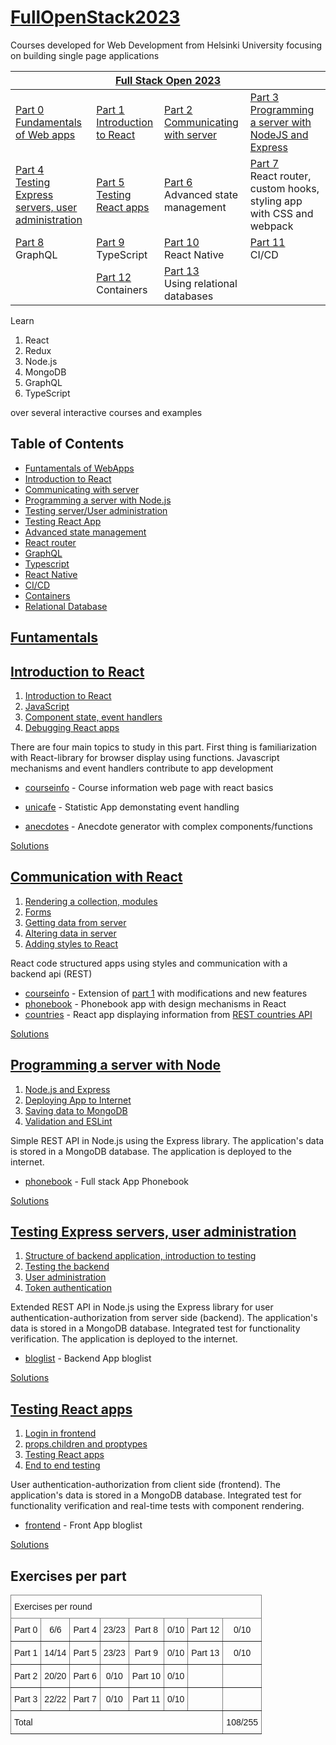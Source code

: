 # [FullOpenStack2023](https://fullstackopen.com/en/)
Courses developed for Web Development from Helsinki University focusing on building single page applications


<table class="tg">
<thead>
  <tr>
    <th class="tg-c3ow" colspan="4"><a href="https://fullstackopen.com/en/">Full Stack Open 2023</th>
  </tr>
</thead>
<tbody>
  <tr>
    <td class="tg-0pky"><a href="https://fullstackopen.com/en/part0">Part 0</a><br><a href="https://github.com/z1skgr/FullOpenStack2023/tree/main/Part%200">Fundamentals of Web apps</a></td>
    <td class="tg-0pky"><a href="https://fullstackopen.com/en/part1">Part 1</a><br><a href="https://github.com/z1skgr/FullOpenStack2023/tree/main/Part%201">Introduction to React</td>
    <td class="tg-0pky"><a href="https://fullstackopen.com/en/part2">Part 2</a><br><a href="https://github.com/z1skgr/FullOpenStack2023/tree/main/Part%202">Communicating with server</td>
    <td class="tg-0pky"><a href="https://fullstackopen.com/en/part3">Part 3</a><br><a href="https://github.com/z1skgr/FullOpenStack2023/tree/main/Part%203">Programming a server with NodeJS and Express</td>
  </tr>
  <tr>
    <td class="tg-0pky"><a href="https://fullstackopen.com/en/part4">Part 4</a><a href="https://github.com/z1skgr/FullOpenStack2023/tree/main/Part%204"><br>Testing Express servers, user administration</td>
    <td class="tg-0pky"><a href="https://fullstackopen.com/en/part5">Part 5</a><a href="https://github.com/z1skgr/FullOpenStack2023/tree/main/Part%205"><br>Testing React apps</td>
    <td class="tg-0pky"><a href="https://fullstackopen.com/en/part6">Part 6</a><br>Advanced state management</td>
    <td class="tg-0pky"><a href="https://fullstackopen.com/en/part7">Part 7</a><br>React router, custom hooks, styling app with CSS and webpack</td>
  </tr>
  <tr>
    <td class="tg-0pky"><a href="https://fullstackopen.com/en/part8">Part 8</a><br>GraphQL</td>
    <td class="tg-0pky"><a href="https://fullstackopen.com/en/part9">Part 9</a><br>TypeScript</td>
    <td class="tg-0pky"><a href="https://fullstackopen.com/en/part10">Part 10</a><br>React Native</td>
    <td class="tg-0pky"><a href="https://fullstackopen.com/en/part11">Part 11</a><br>CI/CD</td>
  </tr>
  <tr>
    <td class="tg-0pky"></td>
    <td class="tg-0pky"><a href="https://fullstackopen.com/en/part12">Part 12</a> Containers</td>
    <td class="tg-0pky"><a href="https://fullstackopen.com/en/part13">Part 13</a><br>Using relational databases</td>
    <td class="tg-0pky"></td>
  </tr>
</tbody>
</table>

Learn 
1. React 
2. Redux 
3. Node.js 
4. MongoDB 
5. GraphQL
6. TypeScript

over several interactive courses and examples

## Table of Contents

* [Funtamentals of WebApps](#funtamentals)
* [Introduction to React](#introduction-to-react)
* [Communicating with server](#communication-with-react)
* [Programming a server with Node.js](#programming-a-server-with-node)
* [Testing server/User administration](#user-administration)
* [Testing React App](#testing-react)
* [Advanced state management](#advanced-state-management)
* [React router](#react-rooter)
* [GraphQL](#graphql)
* [Typescript](#typescript)
* [React Native](#react-native)
* [CI/CD](#CI-CD)
* [Containers](#containers)
* [Relational Database](#relational-db)


## [Funtamentals](https://fullstackopen.com/en/part0)

## [Introduction to React](https://fullstackopen.com/en/part1)

1. [Introduction to React](https://fullstackopen.com/en/part1/introduction_to_react)  
2. [JavaScript](https://fullstackopen.com/en/part1/java_script)  
3. [Component state, event handlers](https://fullstackopen.com/en/part1/component_state_event_handlers)
4. [Debugging React apps](https://fullstackopen.com/en/part1/a_more_complex_state_debugging_react_apps)

There are four main topics to study in this part. First thing is familiarization with React-library for browser display using functions. Javascript mechanisms and event handlers contribute to app development

- [courseinfo](https://github.com/z1skgr/FullOpenStack2023/tree/main/Part%201/courseinfo) -  Course information web page with react basics

- [unicafe](https://github.com/z1skgr/FullOpenStack2023/tree/main/Part%201/unicafe) -  Statistic App demonstating event handling

- [anecdotes](https://github.com/z1skgr/FullOpenStack2023/tree/main/Part%201/anecdotes) - Anecdote generator with complex components/functions

[Solutions](https://github.com/z1skgr/FullOpenStack2023/tree/main/Part%201)


## [Communication with React](https://fullstackopen.com/en/part2)

1. [Rendering a collection, modules](https://fullstackopen.com/en/part2/rendering_a_collection_modules)  
2. [Forms](https://fullstackopen.com/en/part2/forms)  
3. [Getting data from server](https://fullstackopen.com/en/part2/getting_data_from_server)
4. [Altering data in server](https://fullstackopen.com/en/part2/altering_data_in_server)
5. [Adding styles to React](https://fullstackopen.com/en/part2/adding_styles_to_react_app)

React code structured apps using styles and communication with a backend api (REST)

- [courseinfo](https://github.com/z1skgr/FullOpenStack2023/tree/main/Part%202/courseinfo) - Extension of [part 1](https://github.com/z1skgr/FullOpenStack2023/tree/main/Part%201/courseinfo) with modifications and new features
- [phonebook](https://github.com/z1skgr/FullOpenStack2023/tree/main/Part%202/phonebook) - Phonebook app with design mechanisms in React 
- [countries](https://github.com/z1skgr/FullOpenStack2023/tree/main/Part%202/countries) - React app displaying information from [REST countries API](https://restcountries.eu) 

[Solutions](https://github.com/z1skgr/FullOpenStack2023/tree/main/Part%202)

## [Programming a server with Node](https://fullstackopen.com/en/part3)

1. [Node.js and Express](https://fullstackopen.com/en/part3/node_js_and_express)  
2. [Deploying App to Internet](https://fullstackopen.com/en/part3/deploying_app_to_internet)  
3. [Saving data to MongoDB](https://fullstackopen.com/en/part3/saving_data_to_mongo_db)
4. [Validation and ESLint](https://fullstackopen.com/en/part3/validation_and_es_lint)

Simple REST API in Node.js using the Express library. The application's data is stored in a MongoDB database. The application is deployed to the internet.

- [phonebook](https://github.com/z1skgr/FullOpenStack2023/tree/main/Part%203/phonebook-backend) - Full stack App Phonebook 


[Solutions](https://github.com/z1skgr/FullOpenStack2023/tree/main/Part%203)

## [Testing Express servers, user administration](https://fullstackopen.com/en/part4)

1. [Structure of backend application, introduction to testing](https://fullstackopen.com/en/part4/structure_of_backend_application_introduction_to_testing)  
2. [Testing the backend](https://fullstackopen.com/en/part4/testing_the_backend)  
3. [User administration](https://fullstackopen.com/en/part4/user_administration)
4. [Token authentication](https://fullstackopen.com/en/part4/token_authentication)

Extended REST API in Node.js using the Express library for user authentication-authorization from server side (backend). The application's data is stored in a MongoDB database. Integrated test for 
functionality verification. The application is deployed to the internet.

- [bloglist](https://github.com/z1skgr/FullOpenStack2023/tree/main/Part%204/bloglist-backend) - Backend App bloglist 


[Solutions](https://github.com/z1skgr/FullOpenStack2023/tree/main/Part%205)

## [Testing React apps](https://fullstackopen.com/en/part5)

1. [Login in frontend](https://fullstackopen.com/en/part5/login_in_frontend)  
2. [props.children and proptypes](https://fullstackopen.com/en/part5/props_children_and_proptypes)  
3. [Testing React apps](https://fullstackopen.com/en/part5/testing_react_apps)
4. [End to end testing](https://fullstackopen.com/en/part5/end_to_end_testing)

User authentication-authorization from client side (frontend). The application's data is stored in a MongoDB database. Integrated test for 
functionality verification and real-time tests with component rendering.

- [frontend](https://github.com/z1skgr/FullOpenStack2023/tree/main/Part%205/bloglist-backend) - Front App bloglist 


[Solutions](https://github.com/z1skgr/FullOpenStack2023/tree/main/Part%205)


## Exercises per part

<table style="border-collapse:collapse;border-spacing:0" class="tg"><thead><tr><th style="border-color:inherit;border-style:solid;border-width:1px;font-family:Arial, sans-serif;font-size:14px;font-weight:normal;overflow:hidden;padding:10px 5px;text-align:left;vertical-align:top;word-break:normal" colspan="8">Exercises per round</th></tr></thead><tbody><tr><td style="border-color:inherit;border-style:solid;border-width:1px;font-family:Arial, sans-serif;font-size:14px;overflow:hidden;padding:10px 5px;text-align:center;vertical-align:top;word-break:normal">Part 0</td><td style="border-color:inherit;border-style:solid;border-width:1px;font-family:Arial, sans-serif;font-size:14px;overflow:hidden;padding:10px 5px;text-align:center;vertical-align:top;word-break:normal">6/6</td><td style="border-color:inherit;border-style:solid;border-width:1px;font-family:Arial, sans-serif;font-size:14px;overflow:hidden;padding:10px 5px;text-align:center;vertical-align:top;word-break:normal">Part 4</td><td style="border-color:inherit;border-style:solid;border-width:1px;font-family:Arial, sans-serif;font-size:14px;overflow:hidden;padding:10px 5px;text-align:center;vertical-align:top;word-break:normal">23/23</td><td style="border-color:inherit;border-style:solid;border-width:1px;font-family:Arial, sans-serif;font-size:14px;overflow:hidden;padding:10px 5px;text-align:center;vertical-align:top;word-break:normal">Part 8</td><td style="border-color:inherit;border-style:solid;border-width:1px;font-family:Arial, sans-serif;font-size:14px;overflow:hidden;padding:10px 5px;text-align:center;vertical-align:top;word-break:normal">0/10</td><td style="border-color:inherit;border-style:solid;border-width:1px;font-family:Arial, sans-serif;font-size:14px;overflow:hidden;padding:10px 5px;text-align:center;vertical-align:top;word-break:normal">Part 12</td><td style="border-color:inherit;border-style:solid;border-width:1px;font-family:Arial, sans-serif;font-size:14px;overflow:hidden;padding:10px 5px;text-align:center;vertical-align:top;word-break:normal">0/10</td></tr><tr><td style="border-color:inherit;border-style:solid;border-width:1px;font-family:Arial, sans-serif;font-size:14px;overflow:hidden;padding:10px 5px;text-align:center;vertical-align:top;word-break:normal">Part 1</td><td style="border-color:inherit;border-style:solid;border-width:1px;font-family:Arial, sans-serif;font-size:14px;overflow:hidden;padding:10px 5px;text-align:center;vertical-align:top;word-break:normal">14/14</td><td style="border-color:inherit;border-style:solid;border-width:1px;font-family:Arial, sans-serif;font-size:14px;overflow:hidden;padding:10px 5px;text-align:center;vertical-align:top;word-break:normal">Part 5</td><td style="border-color:inherit;border-style:solid;border-width:1px;font-family:Arial, sans-serif;font-size:14px;overflow:hidden;padding:10px 5px;text-align:center;vertical-align:top;word-break:normal">23/23</td><td style="border-color:inherit;border-style:solid;border-width:1px;font-family:Arial, sans-serif;font-size:14px;overflow:hidden;padding:10px 5px;text-align:center;vertical-align:top;word-break:normal">Part 9</td><td style="border-color:inherit;border-style:solid;border-width:1px;font-family:Arial, sans-serif;font-size:14px;overflow:hidden;padding:10px 5px;text-align:center;vertical-align:top;word-break:normal">0/10</td><td style="border-color:inherit;border-style:solid;border-width:1px;font-family:Arial, sans-serif;font-size:14px;overflow:hidden;padding:10px 5px;text-align:center;vertical-align:top;word-break:normal">Part 13</td><td style="border-color:inherit;border-style:solid;border-width:1px;font-family:Arial, sans-serif;font-size:14px;overflow:hidden;padding:10px 5px;text-align:center;vertical-align:top;word-break:normal">0/10</td></tr><tr><td style="border-color:inherit;border-style:solid;border-width:1px;font-family:Arial, sans-serif;font-size:14px;overflow:hidden;padding:10px 5px;text-align:center;vertical-align:top;word-break:normal">Part 2</td><td style="border-color:inherit;border-style:solid;border-width:1px;font-family:Arial, sans-serif;font-size:14px;overflow:hidden;padding:10px 5px;text-align:center;vertical-align:top;word-break:normal">20/20</td><td style="border-color:inherit;border-style:solid;border-width:1px;font-family:Arial, sans-serif;font-size:14px;overflow:hidden;padding:10px 5px;text-align:center;vertical-align:top;word-break:normal">Part 6</td><td style="border-color:inherit;border-style:solid;border-width:1px;font-family:Arial, sans-serif;font-size:14px;overflow:hidden;padding:10px 5px;text-align:center;vertical-align:top;word-break:normal">0/10</td><td style="border-color:inherit;border-style:solid;border-width:1px;font-family:Arial, sans-serif;font-size:14px;overflow:hidden;padding:10px 5px;text-align:center;vertical-align:top;word-break:normal">Part 10</td><td style="border-color:inherit;border-style:solid;border-width:1px;font-family:Arial, sans-serif;font-size:14px;overflow:hidden;padding:10px 5px;text-align:center;vertical-align:top;word-break:normal">0/10</td><td style="border-color:inherit;border-style:solid;border-width:1px;font-family:Arial, sans-serif;font-size:14px;overflow:hidden;padding:10px 5px;text-align:center;vertical-align:top;word-break:normal"></td><td style="border-color:inherit;border-style:solid;border-width:1px;font-family:Arial, sans-serif;font-size:14px;overflow:hidden;padding:10px 5px;text-align:center;vertical-align:top;word-break:normal"></td></tr><tr><td style="border-color:inherit;border-style:solid;border-width:1px;font-family:Arial, sans-serif;font-size:14px;overflow:hidden;padding:10px 5px;text-align:center;vertical-align:top;word-break:normal">Part 3</td><td style="border-color:inherit;border-style:solid;border-width:1px;font-family:Arial, sans-serif;font-size:14px;overflow:hidden;padding:10px 5px;text-align:center;vertical-align:top;word-break:normal">22/22</td><td style="border-color:inherit;border-style:solid;border-width:1px;font-family:Arial, sans-serif;font-size:14px;overflow:hidden;padding:10px 5px;text-align:center;vertical-align:top;word-break:normal">Part 7</td><td style="border-color:inherit;border-style:solid;border-width:1px;font-family:Arial, sans-serif;font-size:14px;overflow:hidden;padding:10px 5px;text-align:center;vertical-align:top;word-break:normal">0/10</td><td style="border-color:inherit;border-style:solid;border-width:1px;font-family:Arial, sans-serif;font-size:14px;overflow:hidden;padding:10px 5px;text-align:center;vertical-align:top;word-break:normal">Part 11</td><td style="border-color:inherit;border-style:solid;border-width:1px;font-family:Arial, sans-serif;font-size:14px;overflow:hidden;padding:10px 5px;text-align:center;vertical-align:top;word-break:normal">0/10</td><td style="border-color:inherit;border-style:solid;border-width:1px;font-family:Arial, sans-serif;font-size:14px;overflow:hidden;padding:10px 5px;text-align:center;vertical-align:top;word-break:normal"></td><td style="border-color:inherit;border-style:solid;border-width:1px;font-family:Arial, sans-serif;font-size:14px;overflow:hidden;padding:10px 5px;text-align:center;vertical-align:top;word-break:normal"></td></tr><tr><td style="border-color:inherit;border-style:solid;border-width:1px;font-family:Arial, sans-serif;font-size:14px;overflow:hidden;padding:10px 5px;text-align:left;vertical-align:top;word-break:normal" colspan="7">Total</td><td style="border-color:inherit;border-style:solid;border-width:1px;font-family:Arial, sans-serif;font-size:14px;overflow:hidden;padding:10px 5px;text-align:left;vertical-align:top;word-break:normal">108/255</td></tr></tbody></table>
